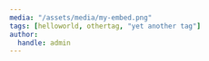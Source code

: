 ```yaml
---
media: "/assets/media/my-embed.png"
tags: [helloworld, othertag, "yet another tag"]
author:
  handle: admin
---
```

